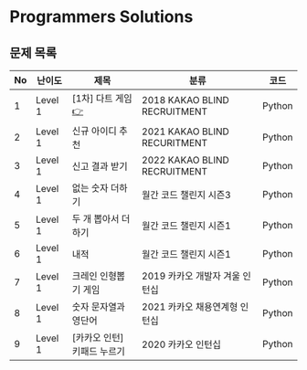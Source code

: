# Programmers Solutions

## 문제 목록

| No | 난이도 | 제목        | 분류                          | 코드 |
|-|-|-|-|-|
|1|Level 1|[1차] 다트 게임 [👉](https://programmers.co.kr/learn/courses/30/lessons/17682) |2018 KAKAO BLIND RECRUITMENT  |Python|
|2|Level 1|신규 아이디 추천     |2021 KAKAO BLIND RECURITMENT  | Python |
|3|Level 1|신고 결과 받기       |2022 KAKAO BLIND RECRUITMENT  | Python |
|4|Level 1|없는 숫자 더하기     |월간 코드 챌린지 시즌3             | Python |
|5|Level 1|두 개 뽑아서 더하기  |월간 코드 챌린지 시즌1              | Python |
|6|Level 1|내적              |월간 코드 챌린지 시즌1             | Python |
|7|Level 1|크레인 인형뽑기 게임  |2019 카카오 개발자 겨울 인턴십      | Python |
|8|Level 1|숫자 문자열과 영단어  |2021 카카오 채용연계형 인턴십       | Python |
|9|Level 1|[카카오 인턴] 키패드 누르기|2020 카카오 인턴십            | Python |